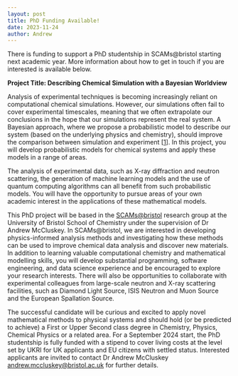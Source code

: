 ```yaml
---
layout: post
title: PhD Funding Available!
date: 2023-11-24
author: Andrew
---
```


There is funding to support a PhD studentship in SCAMs@bristol starting next academic year. 
More information about how to get in touch if you are interested is available below. 

**Project Title: Describing Chemical Simulation with a Bayesian Worldview**

Analysis of experimental techniques is becoming increasingly reliant on computational chemical simulations. 
However, our simulations often fail to cover experimental timescales, meaning that we often extrapolate our conclusions in the hope that our simulations represent the real system. 
A Bayesian approach, where we propose a probabilistic model to describe our system (based on the underlying physics and chemistry), should improve the comparison between simulation and experiment [[1](https://arxiv.org/abs/2305.18244)]. 
In this project, you will develop probabilistic models for chemical systems and apply these models in a range of areas.

The analysis of experimental data, such as X-ray diffraction and neutron scattering, the generation of machine learning models and the use of quantum computing algorithms can all benefit from such probabilistic models.
You will have the opportunity to pursue areas of your own academic interest in the applications of these mathematical models.

This PhD project will be based in the [SCAMs@bristol](https://scams-research.github.io) research group at the University of Bristol School of Chemistry under the supervision of Dr Andrew McCluskey. 
In SCAMs@bristol, we are interested in developing physics-informed analysis methods and investigating how these methods can be used to improve chemical data analysis and discover new materials.
In addition to learning valuable computational chemistry and mathematical modelling skills, you will develop substantial programming, software engineering, and data science experience and be encouraged to explore your research interests. 
There will also be opportunities to collaborate with experimental colleagues from large-scale neutron and X-ray scattering facilities, such as Diamond Light Source, ISIS Neutron and Muon Source and the European Spallation Source. 

The successful candidate will be curious and excited to apply novel mathematical methods to physical systems and should hold (or be predicted to achieve) a First or Upper Second class degree in Chemistry, Physics, Chemical Physics or a related area. 
For a September 2024 start, the PhD studentship is fully funded with a stipend to cover living costs at the level set by UKRI for UK applicants and EU citizens with settled status. 
Interested applicants are invited to contact Dr Andrew McCluskey [andrew.mccluskey@bristol.ac.uk](mailto:andrew.mccluskey@bristol.ac.uk) for further details.
